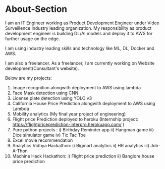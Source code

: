 # About-Section

I am an IT Engineer working as Product Development Engineer under Video Surveillence industry leading organization.
My responsibility as product development engineer is building DL/AI models and deploy it to AWS for further usage on the edge.

I am using industry leading skills and technology like ML, DL, Docker and AWS.

I am also a freelancer.
As a freelancer, I am currently working on Website development(Consultant's website).

Below are my projects:

1) Image recognition alongwith deployment to AWS using lambda
2) Face Mask detection using CNN
3) License plate detection using YOLO v3
4) California House Price Prediction alongwith deployment to AWS using Lambda
5) Mobility analytics (My final year project of engineering)
6) Flight price Prediction deployed to heroku (Internship project: https://flightpriceprediction-interpro.herokuapp.com/ )
7) Pure python projects : i)   Birthday Reminder app
                          ii)  Hangman game
                          iii) Dice simulator game
                          iv)  Tic Tac Toe
8) Excel movie recommendation 
9) Analytics Vidhya Hackathon: i) Bigmart analytics
                               ii) HR analytics
                               iii) Job-A-Thon
10) Machine Hack Hackathon: i) Flight price prediction
                            ii) Banglore house price prediction    
